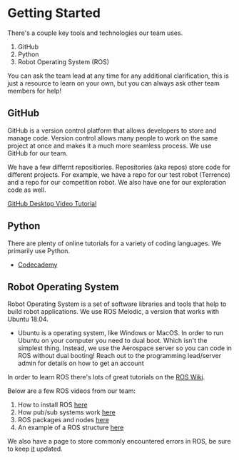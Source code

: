 # Getting Started

There's a couple key tools and technologies our team uses.
1. GitHub
2. Python
3. Robot Operating System (ROS)

You can ask the team lead at any time for any additional clarification, this is just a resource to learn on your own, but you can always ask other team members for help!

## GitHub
GitHub is a version control platform that allows developers to store and manage code. Version control allows many people to work on the same project at once and makes it a much more seamless process. We use GitHub for our team. 

We have a few differnt repositiories. Repositories (aka repos) store code for different projects. For example, we have a repo for our test robot (Terrence) and a repo for our competition robot. We also have one for our exploration code as well.

[GitHub Desktop Video Tutorial](https://www.youtube.com/watch?v=WvOKwBWS7bM)

## Python
There are plenty of online tutorials for a variety of coding languages. We primarily use Python. 
* [Codecademy](https://www.codecademy.com/courses/learn-python-3/)

## Robot Operating System
Robot Operating System is a set of software libraries and tools that help to build robot applications. We use ROS Melodic, a version that works with Ubuntu 18.04. 
* Ubuntu is a operating system, like Windows or MacOS. In order to run Ubuntu on your computer you need to dual boot. Which isn't the simplest thing. Instead, we use the Aerospace server so you can code in ROS without dual booting! Reach out to the programming lead/server admin for details on how to get an account

In order to learn ROS there's lots of great tutorials on the [ROS Wiki](https://wiki.ros.org/ROS/Tutorials).

Below are a few ROS videos from our team:
1. How to install ROS [here](https://www.youtube.com/watch?v=mUZZWglS6nE)
2. How pub/sub systems work [here](https://www.youtube.com/watch?v=w_M7PgCj_cI)
3. ROS packages and nodes [here](https://www.youtube.com/watch?v=Zum6wJvT0go)
4. An example of a ROS structure [here](https://www.youtube.com/watch?v=77DWY-JECWM)

We also have a page to store commonly encountered errors in ROS, be sure to keep [it](../_posts/2023-10-25-debugging-ros.md) updated.